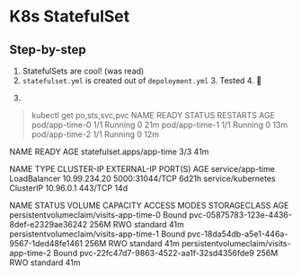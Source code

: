 # K8s StatefulSet
## Step-by-step
1. StatefulSets are cool! (was read)
2. ```statefulset.yml``` is created out of ```depoloyment.yml```
   3. Tested
   4. 🤔
3.    ```bash
> kubectl get po,sts,svc,pvc
NAME             READY   STATUS    RESTARTS   AGE
pod/app-time-0                                1/1     Running            0                  21m
pod/app-time-1                                1/1     Running            0                  13m
pod/app-time-2                                1/1     Running            0                  12m

NAME                               READY   AGE
statefulset.apps/app-time          3/3     41m

NAME                             TYPE           CLUSTER-IP     EXTERNAL-IP   PORT(S)          AGE
service/app-time                 LoadBalancer   10.99.234.20   <pending>     5000:31044/TCP   6d21h
service/kubernetes               ClusterIP      10.96.0.1      <none>        443/TCP          14d

NAME                                             STATUS   VOLUME                                     CAPACITY   ACCESS MODES   STORAGECLASS   AGE
persistentvolumeclaim/visits-app-time-0   Bound    pvc-05875783-123e-4436-8def-e2329ae36242   256M       RWO            standard       41m
persistentvolumeclaim/visits-app-time-1   Bound    pvc-18da54db-a5e1-446a-9567-1ded48fe1461   256M       RWO            standard       41m
persistentvolumeclaim/visits-app-time-2   Bound    pvc-22fc47d7-9863-4522-aa1f-32sd4356fde9   256M       RWO            standard       41m
```
